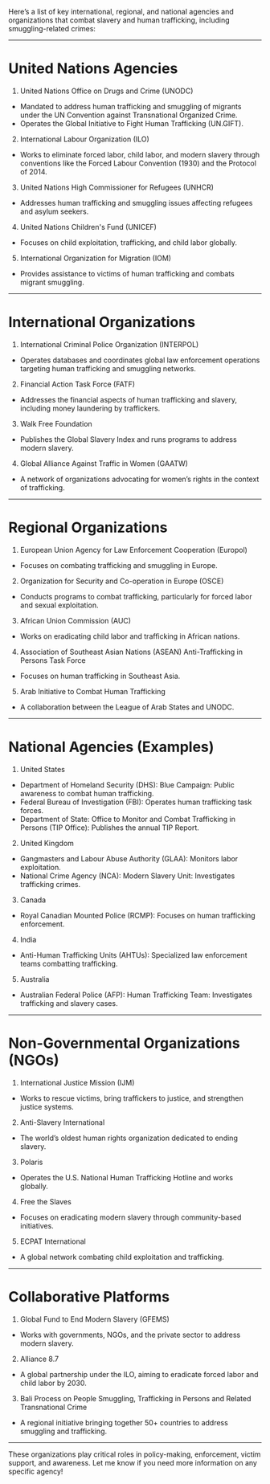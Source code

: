 Here’s a list of key international, regional, and national agencies and organizations that combat slavery and human trafficking, including smuggling-related crimes:

---
# United Nations Agencies
1) United Nations Office on Drugs and Crime (UNODC)
- Mandated to address human trafficking and smuggling of migrants under the UN Convention against Transnational Organized Crime.
- Operates the Global Initiative to Fight Human Trafficking (UN.GIFT).
2) International Labour Organization (ILO)
- Works to eliminate forced labor, child labor, and modern slavery through conventions like the Forced Labour Convention (1930) and the Protocol of 2014.
3) United Nations High Commissioner for Refugees (UNHCR)
- Addresses human trafficking and smuggling issues affecting refugees and asylum seekers.
4) United Nations Children's Fund (UNICEF)
- Focuses on child exploitation, trafficking, and child labor globally.
5) International Organization for Migration (IOM)
- Provides assistance to victims of human trafficking and combats migrant smuggling.

---
# International Organizations
1) International Criminal Police Organization (INTERPOL)
- Operates databases and coordinates global law enforcement operations targeting human trafficking and smuggling networks.
2) Financial Action Task Force (FATF)
- Addresses the financial aspects of human trafficking and slavery, including money laundering by traffickers.
3) Walk Free Foundation
- Publishes the Global Slavery Index and runs programs to address modern slavery.
4) Global Alliance Against Traffic in Women (GAATW)
- A network of organizations advocating for women’s rights in the context of trafficking.

---
# Regional Organizations
1) European Union Agency for Law Enforcement Cooperation (Europol)
- Focuses on combating trafficking and smuggling in Europe.
2) Organization for Security and Co-operation in Europe (OSCE)
- Conducts programs to combat trafficking, particularly for forced labor and sexual exploitation.
3) African Union Commission (AUC)
- Works on eradicating child labor and trafficking in African nations.
4) Association of Southeast Asian Nations (ASEAN) Anti-Trafficking in Persons Task Force
- Focuses on human trafficking in Southeast Asia.
5) Arab Initiative to Combat Human Trafficking
- A collaboration between the League of Arab States and UNODC.

---
# National Agencies (Examples)
1) United States
- Department of Homeland Security (DHS): Blue Campaign: Public awareness to combat human trafficking.
- Federal Bureau of Investigation (FBI): Operates human trafficking task forces.
- Department of State: Office to Monitor and Combat Trafficking in Persons (TIP Office): Publishes the annual TIP Report.
2) United Kingdom
- Gangmasters and Labour Abuse Authority (GLAA): Monitors labor exploitation.
- National Crime Agency (NCA): Modern Slavery Unit: Investigates trafficking crimes.
3) Canada
- Royal Canadian Mounted Police (RCMP): Focuses on human trafficking enforcement.
4) India
- Anti-Human Trafficking Units (AHTUs): Specialized law enforcement teams combatting trafficking.
5) Australia
- Australian Federal Police (AFP): Human Trafficking Team: Investigates trafficking and slavery cases.

---
# Non-Governmental Organizations (NGOs)
1) International Justice Mission (IJM)
- Works to rescue victims, bring traffickers to justice, and strengthen justice systems.
2) Anti-Slavery International
- The world’s oldest human rights organization dedicated to ending slavery.
3) Polaris
- Operates the U.S. National Human Trafficking Hotline and works globally.
4) Free the Slaves
- Focuses on eradicating modern slavery through community-based initiatives.
5) ECPAT International
- A global network combating child exploitation and trafficking.

---
# Collaborative Platforms
1) Global Fund to End Modern Slavery (GFEMS)
- Works with governments, NGOs, and the private sector to address modern slavery.
2) Alliance 8.7
- A global partnership under the ILO, aiming to eradicate forced labor and child labor by 2030.
3) Bali Process on People Smuggling, Trafficking in Persons and Related Transnational Crime
- A regional initiative bringing together 50+ countries to address smuggling and trafficking.

---
These organizations play critical roles in policy-making, enforcement, victim support, and awareness. Let me know if you need more information on any specific agency!